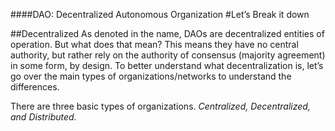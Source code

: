 ####DAO: Decentralized Autonomous Organization
#Let’s Break it down

##Decentralized
As denoted in the name, DAOs are decentralized entities of operation. But what does that mean?
This means they have no central authority, but rather rely on the authority of consensus (majority
agreement) in some form, by design.
To better understand what decentralization is, let’s go over the main types of
organizations/networks to understand the differences.

There are three basic types of organizations. *Centralized, Decentralized, and Distributed.*
